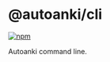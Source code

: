 # @autoanki/cli

[![npm](https://img.shields.io/npm/v/@autoanki/cli)](https://www.npmjs.com/package/@autoanki/cli)

Autoanki command line.
